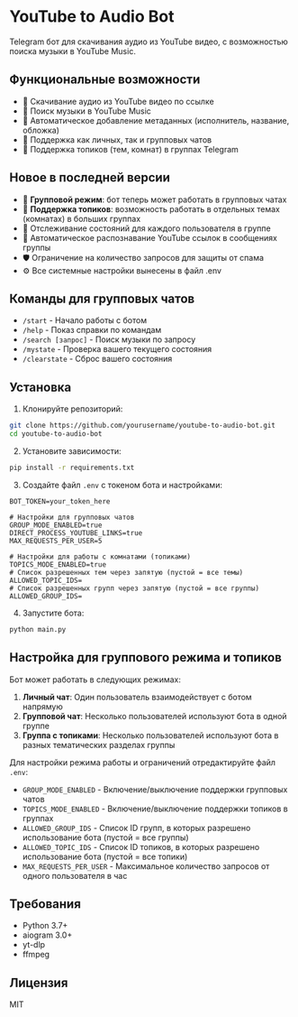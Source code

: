 # YouTube to Audio Bot

Telegram бот для скачивания аудио из YouTube видео, с возможностью поиска музыки в YouTube Music.

## Функциональные возможности

- 🎵 Скачивание аудио из YouTube видео по ссылке
- 🔎 Поиск музыки в YouTube Music
- 📱 Автоматическое добавление метаданных (исполнитель, название, обложка)
- 👥 Поддержка как личных, так и групповых чатов
- 📂 Поддержка топиков (тем, комнат) в группах Telegram

## Новое в последней версии

- 👥 **Групповой режим**: бот теперь может работать в групповых чатах
- 📂 **Поддержка топиков**: возможность работать в отдельных темах (комнатах) в больших группах
- 👤 Отслеживание состояний для каждого пользователя в группе
- 🔄 Автоматическое распознавание YouTube ссылок в сообщениях группы
- 🛡 Ограничение на количество запросов для защиты от спама
- ⚙️ Все системные настройки вынесены в файл .env

## Команды для групповых чатов

- `/start` - Начало работы с ботом
- `/help` - Показ справки по командам
- `/search [запрос]` - Поиск музыки по запросу
- `/mystate` - Проверка вашего текущего состояния
- `/clearstate` - Сброс вашего состояния

## Установка

1. Клонируйте репозиторий:
```bash
git clone https://github.com/yourusername/youtube-to-audio-bot.git
cd youtube-to-audio-bot
```

2. Установите зависимости:
```bash
pip install -r requirements.txt
```

3. Создайте файл `.env` с токеном бота и настройками:
```
BOT_TOKEN=your_token_here

# Настройки для групповых чатов
GROUP_MODE_ENABLED=true
DIRECT_PROCESS_YOUTUBE_LINKS=true
MAX_REQUESTS_PER_USER=5

# Настройки для работы с комнатами (топиками)
TOPICS_MODE_ENABLED=true
# Список разрешенных тем через запятую (пустой = все темы)
ALLOWED_TOPIC_IDS=
# Список разрешенных групп через запятую (пустой = все группы)
ALLOWED_GROUP_IDS=
```

4. Запустите бота:
```bash
python main.py
```

## Настройка для группового режима и топиков

Бот может работать в следующих режимах:

1. **Личный чат**: Один пользователь взаимодействует с ботом напрямую
2. **Групповой чат**: Несколько пользователей используют бота в одной группе
3. **Группа с топиками**: Несколько пользователей используют бота в разных тематических разделах группы

Для настройки режима работы и ограничений отредактируйте файл `.env`:

- `GROUP_MODE_ENABLED` - Включение/выключение поддержки групповых чатов
- `TOPICS_MODE_ENABLED` - Включение/выключение поддержки топиков в группах
- `ALLOWED_GROUP_IDS` - Список ID групп, в которых разрешено использование бота (пустой = все группы)
- `ALLOWED_TOPIC_IDS` - Список ID топиков, в которых разрешено использование бота (пустой = все топики)
- `MAX_REQUESTS_PER_USER` - Максимальное количество запросов от одного пользователя в час

## Требования

- Python 3.7+
- aiogram 3.0+
- yt-dlp
- ffmpeg

## Лицензия

MIT 
